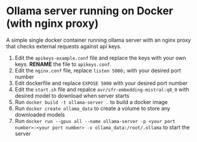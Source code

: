 # Ollama server running on Docker (with nginx proxy)

A simple single docker container running ollama server with an nginx proxy that checks external requests against api keys.

1. Edit the `apikeys-example.conf` file and replace the keys with your own keys. **RENAME** the file to `apikeys.conf`.
2. Edit the `nginx.conf` file, replace `listen 5000;` with your desired port number
3. Edit dockerfile and replace `EXPOSE 5000` with your desired port number
4. Edit the `start.sh` file and repalce `avr/sfr-embedding-mistral:q8_0` with desired model to download when server starts
5. Run `docker build -t ollama-server .` to build a docker image
6. Run `docker create ollama_data` to create a volume to store any downloaded models
7. Run `docker run --gpus all --name ollama-server -p <your port number>:<your port number> -v ollama_data:/root/.ollama` to start the server
